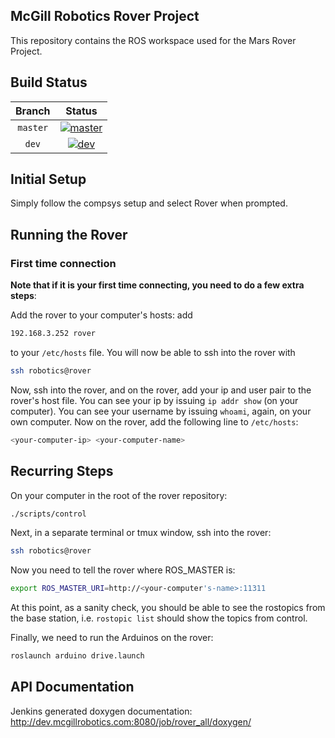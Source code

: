 McGill Robotics Rover Project
---

This repository contains the ROS workspace used for the Mars Rover Project.



Build Status
------------

[master]: http://dev.mcgillrobotics.com:8080/buildStatus/icon?job=rover_master
[master url]: http://dev.mcgillrobotics.com:8080/job/rover_master

[dev]: http://dev.mcgillrobotics.com:8080/buildStatus/icon?job=rover_dev
[dev url]: http://dev.mcgillrobotics.com:8080/job/rover_dev


| Branch   | Status                  |
|:--------:|:-----------------------:|
| `master` | [![master]][master url] |
| `dev`    | [![dev]][dev url]       |


Initial Setup
---
Simply follow the compsys setup and select Rover when prompted.

Running the Rover
---
### First time connection
**Note that if it is your first time connecting, you need to do a few extra
steps**:

Add the rover to your computer's hosts: add 
```bash
192.168.3.252 rover
```
to your `/etc/hosts` file. You will now be able to ssh into the rover with
```bash
ssh robotics@rover
```
Now, ssh into the rover, and on the rover, add your ip and user pair to
the rover's host file. You can see your ip by issuing `ip addr show` (on your
computer). You can see your username by issuing `whoami`, again, on your own
computer. Now on the rover, add the following line to `/etc/hosts`:
```bash
<your-computer-ip> <your-computer-name>
```

## Recurring Steps
On your computer in the root of the rover repository:
```bash
./scripts/control
```

Next, in a separate terminal or tmux window, ssh into the rover:
```bash
ssh robotics@rover
```

Now you need to tell the rover where ROS_MASTER is:
```bash
export ROS_MASTER_URI=http://<your-computer's-name>:11311
```

At this point, as a sanity check, you should be able to see the rostopics
from the base station, i.e. `rostopic list` should show the topics from control.

Finally, we need to run the Arduinos on the rover:
```bash
roslaunch arduino drive.launch
```


API Documentation
---
Jenkins generated doxygen documentation: 
http://dev.mcgillrobotics.com:8080/job/rover_all/doxygen/
